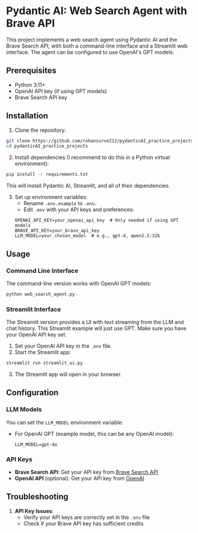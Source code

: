 # Pydantic AI: Web Search Agent with Brave API

This project implements a web search agent using Pydantic AI and the Brave Search API, with both a command-line interface and a Streamlit web interface. The agent can be configured to use OpenAI's GPT models.

## Prerequisites

- Python 3.11+
- OpenAI API key (if using GPT models)
- Brave Search API key

## Installation

1. Clone the repository:
```bash
git clone https://github.com/rohansurve212/pydanticAI_practice_projects/
cd pydanticAI_practice_projects
```

2. Install dependencies (I recommend to do this in a Python virtual environment):
```bash
pip install -r requirements.txt
```

This will install Pydantic AI, Streamlit, and all of their dependencies.

3. Set up environment variables:
   - Rename `.env.example` to `.env`.
   - Edit `.env` with your API keys and preferences:
   ```env
   OPENAI_API_KEY=your_openai_api_key  # Only needed if using GPT models
   BRAVE_API_KEY=your_brave_api_key
   LLM_MODEL=your_chosen_model  # e.g., gpt-4, qwen2.5:32b
   ```

## Usage

### Command Line Interface

The command-line version works with OpenAI GPT models:

```bash
python web_search_agent.py
```

### Streamlit Interface

The Streamlit version provides a UI with text streaming from the LLM and chat history. This Streamlit example will just use GPT. Make sure you have your OpenAI API key set.

1. Set your OpenAI API key in the `.env` file.
2. Start the Streamlit app:
```bash
streamlit run streamlit_ui.py
```
3. The Streamlit app will open in your browser.

## Configuration

### LLM Models

You can set the `LLM_MODEL` environment variable:

- For OpenAI GPT (example model, this can be any OpenAI model):
  ```env
  LLM_MODEL=gpt-4o
  ```

### API Keys

- **Brave Search API**: Get your API key from [Brave Search API](https://brave.com/search/api/)
- **OpenAI API** (optional): Get your API key from [OpenAI](https://platform.openai.com/api-keys)

## Troubleshooting

1. **API Key Issues**:
   - Verify your API keys are correctly set in the `.env` file
   - Check if your Brave API key has sufficient credits
